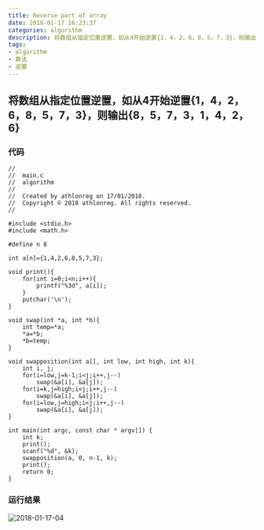 ```yaml
---
title: Reverse part of array
date: 2018-01-17 16:23:37
categories: algorithm
description: 将数组从指定位置逆置，如从4开始逆置{1，4，2，6，8，5，7，3}，则输出{8，5，7，3，1，4，2，6}。
tags: 
- algorithm
- 算法
- 逆置
---
```


## 将数组从指定位置逆置，如从4开始逆置{1，4，2，6，8，5，7，3}，则输出{8，5，7，3，1，4，2，6}
<!--more-->

### 代码
```
//
//  main.c
//  algorithm
//
//  Created by athlonreg on 17/01/2018.
//  Copyright © 2018 athlonreg. All rights reserved.
//

#include <stdio.h>
#include <math.h>

#define n 8

int a[n]={1,4,2,6,8,5,7,3};

void print(){
    for(int i=0;i<n;i++){
        printf("%3d", a[i]);
    }
    putchar('\n');
}

void swap(int *a, int *b){
    int temp=*a;
    *a=*b;
    *b=temp;
}

void swapposition(int a[], int low, int high, int k){
    int i, j;
    for(i=low,j=k-1;i<j;i++,j--)
        swap(&a[i], &a[j]);
    for(i=k,j=high;i<j;i++,j--)
        swap(&a[i], &a[j]);
    for(i=low,j=high;i<j;i++,j--)
        swap(&a[i], &a[j]);
}

int main(int argc, const char * argv[]) {
    int k;
    print();
    scanf("%d", &k);
    swapposition(a, 0, n-1, k);
    print();
    return 0;
}
```

### 运行结果
![2018-01-17-04](http://ovefvi4g3.bkt.clouddn.com/2018-01-17-04.png)



